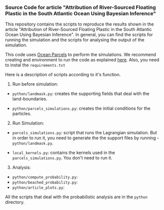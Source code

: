 ### Source Code for article "Attribution of River-Sourced Floating Plastic in the South Atlantic Ocean Using Bayesian Inference"

This repository contains the scripts to reproduce the results shown in the article "Attribution of River-Sourced Floating Plastic in the South Atlantic Ocean Using Bayesian Inference". In general, you can find the scripts for running the simulation and the scripts for analysing the output of the simulation.

This code uses [Ocean Parcels](https://oceanparcels.org) to perform the simulations. We recommend creating and environment to run the code as explained [here](https://oceanparcels.org/#installing). Also, you need to instal the `requirements.txt`

Here is a description of scripts according to it's function.

1. Run before simulation:

- `python/landmask.py`: creates the supporting fields that deal with the land-boundaries.

- `python/parcels_simulations.py`: creates the initial conditions for the particles.

2. Run Simulation:

- `parcels_simulations.py`: script that runs the Lagrangian simulation. But in order to run it, you need to generate the the support files by running - `python/landmask.py`.

- `local_kernels.py`: contains the kernels used in the `parcels_simulations.py`. You don't need to run it.

3. Analysis:
- `python/compute_probability.py`:
- `python/beached_probability.py`:
- `python/article_plots.py`:

All the scripts that deal with the probabilistic analysis are in the `python` directory.
